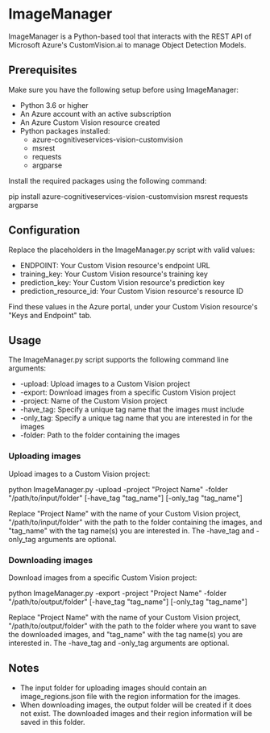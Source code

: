 # ImageManager

ImageManager is a Python-based tool that interacts with the REST API of Microsoft Azure's CustomVision.ai to manage Object Detection Models.

## Prerequisites

Make sure you have the following setup before using ImageManager:

- Python 3.6 or higher
- An Azure account with an active subscription
- An Azure Custom Vision resource created
- Python packages installed:
  - azure-cognitiveservices-vision-customvision
  - msrest
  - requests
  - argparse

Install the required packages using the following command:

pip install azure-cognitiveservices-vision-customvision msrest requests argparse


## Configuration

Replace the placeholders in the ImageManager.py script with valid values:

- ENDPOINT: Your Custom Vision resource's endpoint URL
- training_key: Your Custom Vision resource's training key
- prediction_key: Your Custom Vision resource's prediction key
- prediction_resource_id: Your Custom Vision resource's resource ID

Find these values in the Azure portal, under your Custom Vision resource's "Keys and Endpoint" tab.

## Usage

The ImageManager.py script supports the following command line arguments:

- -upload: Upload images to a Custom Vision project
- -export: Download images from a specific Custom Vision project
- -project: Name of the Custom Vision project
- -have_tag: Specify a unique tag name that the images must include
- -only_tag: Specify a unique tag name that you are interested in for the images
- -folder: Path to the folder containing the images

### Uploading images

Upload images to a Custom Vision project:

python ImageManager.py -upload -project "Project Name" -folder "/path/to/input/folder" [-have_tag "tag_name"] [-only_tag "tag_name"]


Replace "Project Name" with the name of your Custom Vision project, "/path/to/input/folder" with the path to the folder containing the images, and "tag_name" with the tag name(s) you are interested in. The -have_tag and -only_tag arguments are optional.

### Downloading images

Download images from a specific Custom Vision project:

python ImageManager.py -export -project "Project Name" -folder "/path/to/output/folder" [-have_tag "tag_name"] [-only_tag "tag_name"]


Replace "Project Name" with the name of your Custom Vision project, "/path/to/output/folder" with the path to the folder where you want to save the downloaded images, and "tag_name" with the tag name(s) you are interested in. The -have_tag and -only_tag arguments are optional.

## Notes

- The input folder for uploading images should contain an image_regions.json file with the region information for the images.
- When downloading images, the output folder will be created if it does not exist. The downloaded images and their region information will be saved in this folder.
